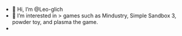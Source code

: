 - 👋 Hi, I’m @Leo-glich
- 👀 I’m interested in > games such as Mindustry, Simple Sandbox 3, powder toy, and plasma the game. 
- 

<!---
Leo-glich/Leo-glich is a ✨ special ✨ repository because its `README.md` (this file) appears on your GitHub profile.
You can click the Preview link to take a look at your changes.
--->
